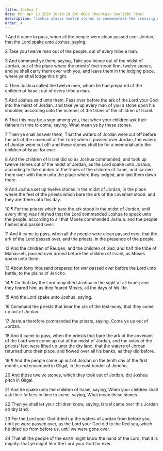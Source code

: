 ```yaml
---
title: Joshua 4
date: Mon Apr 13 2020 16:18:19 GMT-0600 (Mountain Daylight Time)
description: "Joshua places twelve stones to commemorate the crossing of the Jordan—Joshua is magnified before the children of Israel as they cross the Jordan—After the priests bearing the ark pass over, the river returns to its course."
order: 4
---
```


1 And it came to pass, when all the people were clean passed over Jordan, that the Lord spake unto Joshua, saying.

2 Take you twelve men out of the people, out of every tribe a man.

3 And command ye them, saying, Take you hence out of the midst of Jordan, out of the place where the priests’ feet stood firm, twelve stones, and ye shall carry them over with you, and leave them in the lodging place, where ye shall lodge this night.

4 Then Joshua called the twelve men, whom he had prepared of the children of Israel, out of every tribe a man.

5 And Joshua said unto them, Pass over before the ark of the Lord your God into the midst of Jordan, and take ye up every man of you a stone upon his shoulder, according unto the number of the tribes of the children of Israel.

6 That this may be a sign among you, that when your children ask their fathers in time to come, saying, What mean ye by these stones.

7 Then ye shall answer them, That the waters of Jordan were cut off before the ark of the covenant of the Lord; when it passed over Jordan, the waters of Jordan were cut off: and these stones shall be for a memorial unto the children of Israel for ever.

8 And the children of Israel did so as Joshua commanded, and took up twelve stones out of the midst of Jordan, as the Lord spake unto Joshua, according to the number of the tribes of the children of Israel, and carried them over with them unto the place where they lodged, and laid them down there.

9 And Joshua set up twelve stones in the midst of Jordan, in the place where the feet of the priests which bare the ark of the covenant stood: and they are there unto this day.

10 ¶ For the priests which bare the ark stood in the midst of Jordan, until every thing was finished that the Lord commanded Joshua to speak unto the people, according to all that Moses commanded Joshua: and the people hasted and passed over.

11 And it came to pass, when all the people were clean passed over, that the ark of the Lord passed over, and the priests, in the presence of the people.

12 And the children of Reuben, and the children of Gad, and half the tribe of Manasseh, passed over armed before the children of Israel, as Moses spake unto them.

13 About forty thousand prepared for war passed over before the Lord unto battle, to the plains of Jericho.

14 ¶ On that day the Lord magnified Joshua in the sight of all Israel; and they feared him, as they feared Moses, all the days of his life.

15 And the Lord spake unto Joshua, saying.

16 Command the priests that bear the ark of the testimony, that they come up out of Jordan.

17 Joshua therefore commanded the priests, saying, Come ye up out of Jordan.

18 And it came to pass, when the priests that bare the ark of the covenant of the Lord were come up out of the midst of Jordan, and the soles of the priests’ feet were lifted up unto the dry land, that the waters of Jordan returned unto their place, and flowed over all his banks, as they did before.

19 ¶ And the people came up out of Jordan on the tenth day of the first month, and encamped in Gilgal, in the east border of Jericho.

20 And those twelve stones, which they took out of Jordan, did Joshua pitch in Gilgal.

21 And he spake unto the children of Israel, saying, When your children shall ask their fathers in time to come, saying, What mean these stones.

22 Then ye shall let your children know, saying, Israel came over this Jordan on dry land.

23 For the Lord your God dried up the waters of Jordan from before you, until ye were passed over, as the Lord your God did to the Red sea, which he dried up from before us, until we were gone over.

24 That all the people of the earth might know the hand of the Lord, that it is mighty: that ye might fear the Lord your God for ever.
